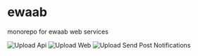 # ewaab

monorepo for ewaab web services

![Upload Api](https://github.com/jschmidtnj/ewaab/workflows/Upload%20Api/badge.svg)
![Upload Web](https://github.com/jschmidtnj/ewaab/workflows/Upload%20Web/badge.svg)
![Upload Send Post Notifications](https://github.com/jschmidtnj/ewaab/workflows/Upload%20Send%20Post%20Notifications/badge.svg)
